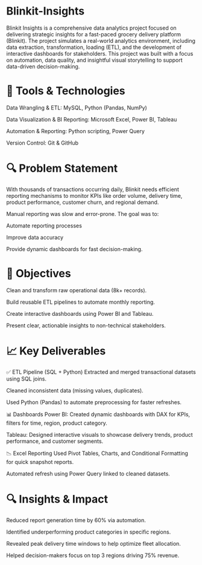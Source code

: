 # Blinkit-Insights
Blinkit Insights is a comprehensive data analytics project focused on delivering strategic insights for a fast-paced grocery delivery platform (Blinkit). The project simulates a real-world analytics environment, including data extraction, transformation, loading (ETL), and the development of interactive dashboards for stakeholders. This project was built with a focus on automation, data quality, and insightful visual storytelling to support data-driven decision-making.

# 🧰 Tools & Technologies
Data Wrangling & ETL: MySQL, Python (Pandas, NumPy)

Data Visualization & BI Reporting: Microsoft Excel, Power BI, Tableau

Automation & Reporting: Python scripting, Power Query

Version Control: Git & GitHub

# 🔍 Problem Statement
With thousands of transactions occurring daily, Blinkit needs efficient reporting mechanisms to monitor KPIs like order volume, delivery time, product performance, customer churn, and regional demand.

Manual reporting was slow and error-prone. The goal was to:

Automate reporting processes

Improve data accuracy

Provide dynamic dashboards for fast decision-making.

# 🧪 Objectives
Clean and transform raw operational data (8k+ records).

Build reusable ETL pipelines to automate monthly reporting.

Create interactive dashboards using Power BI and Tableau.

Present clear, actionable insights to non-technical stakeholders.

# 📈 Key Deliverables
✅ ETL Pipeline (SQL + Python)
Extracted and merged transactional datasets using SQL joins.

Cleaned inconsistent data (missing values, duplicates).

Used Python (Pandas) to automate preprocessing for faster refreshes.

📊 Dashboards
Power BI: Created dynamic dashboards with DAX for KPIs, filters for time, region, product category.

Tableau: Designed interactive visuals to showcase delivery trends, product performance, and customer segments.

📉 Excel Reporting
Used Pivot Tables, Charts, and Conditional Formatting for quick snapshot reports.

Automated refresh using Power Query linked to cleaned datasets.

# 🔍 Insights & Impact
Reduced report generation time by 60% via automation.

Identified underperforming product categories in specific regions.

Revealed peak delivery time windows to help optimize fleet allocation.

Helped decision-makers focus on top 3 regions driving 75% revenue.

